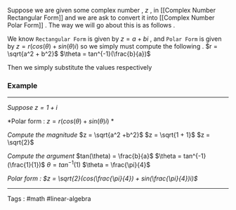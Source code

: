Suppose we are given some complex number , $z$ , in [[Complex Number Rectangular Form]] and we are ask to convert it into [[Complex Number Polar Form]] . The way we will go about this is as follows . 

We know `Rectangular Form` is given by $z = a + bi$ , and `Polar Form` is given by $z = r(cos(\theta) + sin(\theta)i)$ so we simply must compute the following . 
$r = \sqrt{a^2 + b^2}$ 
$\theta = tan^{-1}(\frac{b}{a})$  

Then we simply substitute the values respectively 

### Example
___
*Suppose $z= 1 + i$*

*Polar form :  $z = r(cos(\theta) + sin(\theta)i)$ *

*Compute the magnitude*
$z = \sqrt{a^2 +b^2}$
$z = \sqrt{1 + 1}$
$z = \sqrt{2}$


*Compute the argument*
$tan(\theta) = \frac{b}{a}$
$\theta = tan^{-1}(\frac{1}{1})$
$\theta = tan^{-1}(1)$
$\theta = \frac{\pi}{4}$

*Polar form :  $z = \sqrt{2}(cos(\frac{\pi}{4}) + sin(\frac{\pi}{4})i)$*
____

Tags : #math #linear-algebra